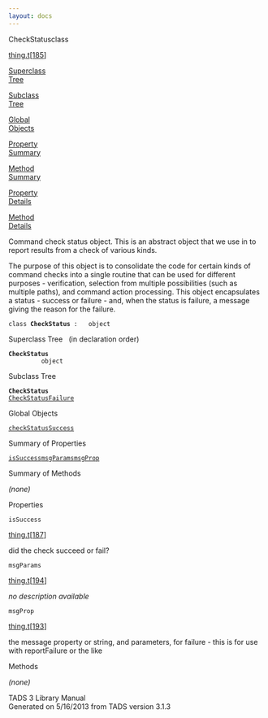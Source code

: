 ```yaml
---
layout: docs
---
```

<span class="title">CheckStatus</span><span class="type">class</span>

[thing.t](../file/thing.t.html)\[[185](../source/thing.t.html#185)\]

[Superclass  
Tree](#_SuperClassTree_)

[Subclass  
Tree](#_SubClassTree_)

[Global  
Objects](#_ObjectSummary_)

[Property  
Summary](#_PropSummary_)

[Method  
Summary](#_MethodSummary_)

[Property  
Details](#_Properties_)

[Method  
Details](#_Methods_)

<div class="fdesc">

Command check status object. This is an abstract object that we use in
to report results from a check of various kinds.

The purpose of this object is to consolidate the code for certain kinds
of command checks into a single routine that can be used for different
purposes - verification, selection from multiple possibilities (such as
multiple paths), and command action processing. This object encapsulates
a status - success or failure - and, when the status is failure, a
message giving the reason for the failure.

`class `**`CheckStatus`**` :   object`

</div>

<span id="_SuperClassTree_"></span>

<div class="mjhd">

<span class="hdln">Superclass Tree</span>   (in declaration order)

</div>

**`CheckStatus`**  
`         object`  
<span id="_SubClassTree_"></span>

<div class="mjhd">

<span class="hdln">Subclass Tree</span>  

</div>

**`CheckStatus`**  
[`CheckStatusFailure`](../object/CheckStatusFailure.html)  
<span id="_ObjectSummary_"></span>

<div class="mjhd">

<span class="hdln">Global Objects</span>  

</div>

[`checkStatusSuccess`](../object/checkStatusSuccess.html)
<span id="_PropSummary_"></span>

<div class="mjhd">

<span class="hdln">Summary of Properties</span>  

</div>

[`isSuccess`](#isSuccess)[`msgParams`](#msgParams)[`msgProp`](#msgProp)

<span id="_MethodSummary_"></span>

<div class="mjhd">

<span class="hdln">Summary of Methods</span>  

</div>



*(none)* <span id="_Properties_"></span>

<div class="mjhd">

<span class="hdln">Properties</span>  

</div>

<span id="isSuccess"></span>

`isSuccess`

[thing.t](../file/thing.t.html)\[[187](../source/thing.t.html#187)\]

<div class="desc">

did the check succeed or fail?

</div>

<span id="msgParams"></span>

`msgParams`

[thing.t](../file/thing.t.html)\[[194](../source/thing.t.html#194)\]

<div class="desc">

*no description available*

</div>

<span id="msgProp"></span>

`msgProp`

[thing.t](../file/thing.t.html)\[[193](../source/thing.t.html#193)\]

<div class="desc">

the message property or string, and parameters, for failure - this is
for use with reportFailure or the like

</div>

<span id="_Methods_"></span>

<div class="mjhd">

<span class="hdln">Methods</span>  

</div>

*(none)*

<div class="ftr">

TADS 3 Library Manual  
Generated on 5/16/2013 from TADS version 3.1.3

</div>
